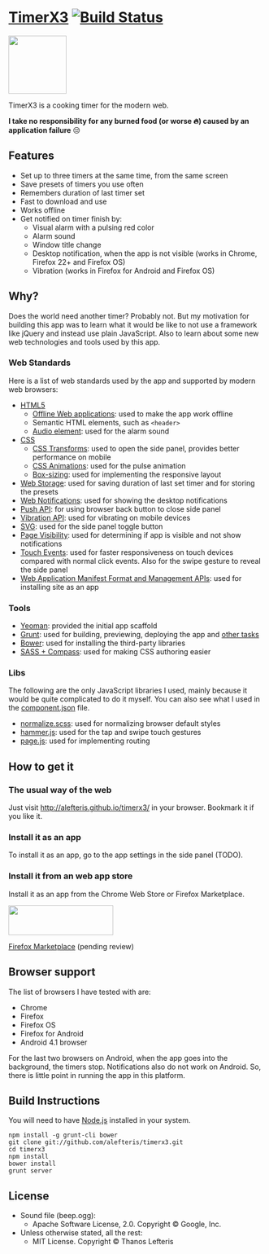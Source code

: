 # [TimerX3](http://alefteris.github.io/timerx3/) [![Build Status](https://api.travis-ci.org/alefteris/timerx3.png?branch=master)](https://travis-ci.org/alefteris/timerx3)

<a href="http://alefteris.github.io/timerx3/">
  <img src="http://alefteris.github.io/timerx3/apple-touch-icon-114x114-precomposed.png" width="114">
</a>

TimerX3 is a cooking timer for the modern web.

**I take no responsibility for any burned food (or worse :fire:) caused by an application failure** :unamused:

## Features

 * Set up to three timers at the same time, from the same screen
 * Save presets of timers you use often
 * Remembers duration of last timer set
 * Fast to download and use
 * Works offline
 * Get notified on timer finish by:
   * Visual alarm with a pulsing red color
   * Alarm sound
   * Window title change
   * Desktop notification, when the app is not visible (works in Chrome, Firefox 22+ and Firefox OS)
   * Vibration (works in Firefox for Android and Firefox OS)

## Why?

Does the world need another timer? Probably not. But my motivation for building this app was to learn what it would be like to not use a framework like jQuery and instead use plain JavaScript. Also to learn about some new web technologies and tools used by this app.

### Web Standards

Here is a list of web standards used by the app and supported by modern web browsers:

 * [HTML5](http://www.w3.org/TR/html5/)
   * [Offline Web applications](http://www.w3.org/TR/html5/browsers.html#offline): used to make the app work offline
   * Semantic HTML elements, such as `<header>`
   * [Audio element](http://www.w3.org/TR/html5/embedded-content-0.html#the-audio-element): used for the alarm sound
 * [CSS](http://www.w3.org/Style/CSS/current-work)
   * [CSS Transforms](http://www.w3.org/TR/css3-transforms): used to open the side panel, provides better performance on mobile
   * [CSS Animations](http://www.w3.org/TR/css3-animations): used for the pulse animation
   * [Box-sizing](http://www.w3.org/TR/css3-ui/#box-sizing): used for implementing the responsive layout
 * [Web Storage](http://www.w3.org/TR/webstorage/): used for saving duration of last set timer and for storing the presets
 * [Web Notifications](http://www.w3.org/TR/notifications/): used for showing the desktop notifications
 * [Push API](http://www.w3.org/TR/push-api/): for using browser back button to close side panel
 * [Vibration API](http://www.w3.org/TR/vibration/): used for vibrating on mobile devices
 * [SVG](http://www.w3.org/Graphics/SVG/): used for the side panel toggle button
 * [Page Visibility](http://www.w3.org/TR/page-visibility/): used for determining if app is visible and not show notifications
 * [Touch Events](http://www.w3.org/TR/touch-events/): used for faster responsiveness on touch devices compared with normal click events. Also for the swipe gesture to reveal the side panel
 * [Web Application Manifest Format and Management APIs](http://mozilla.github.io/webapps-spec/): used for installing site as an app

### Tools

 * [Yeoman](http://yeoman.io/): provided the initial app scaffold
 * [Grunt](http://gruntjs.com/): used for building, previewing, deploying the app and [other tasks](https://github.com/alefteris/timerx3/blob/master/Gruntfile.js)
 * [Bower](http://bower.io/): used for installing the third-party libraries
 * [SASS + Compass](http://compass-style.org/): used for making CSS authoring easier

### Libs

The following are the only JavaScript libraries I used, mainly because it would be quite complicated to do it myself. You can also see what I used in the [component.json](https://github.com/alefteris/timerx3/blob/master/component.json) file.

 * [normalize.scss](http://necolas.github.io/normalize.css/): used for normalizing browser default styles
 * [hammer.js](http://eightmedia.github.io/hammer.js/): used for the tap and swipe touch gestures
 * [page.js](http://visionmedia.github.io/page.js/): used for implementing routing

## How to get it

### The usual way of the web

Just visit <a href="http://alefteris.github.io/timerx3/">http://alefteris.github.io/timerx3/</a> in your browser. Bookmark it if you like it.

### Install it as an app

To install it as an app, go to the app settings in the side panel (TODO).

### Install it from an web app store

Install it as an app from the Chrome Web Store or Firefox Marketplace.

<a href="https://chrome.google.com/webstore/detail/timerx3/dekigijbacfpbgmockjacjpnmfmhnhje">
  <img src="http://alefteris.github.io/timerx3/images-other/chrome-web-store-badge.png" width="206" height="58">
</a>

[Firefox Marketplace](https://marketplace.firefox.com/app/timerx3/) (pending review)

## Browser support

The list of browsers I have tested with are:

 * Chrome
 * Firefox
 * Firefox OS
 * Firefox for Android
 * Android 4.1 browser

For the last two browsers on Android, when the app goes into the background, the timers stop. Notifications also do not work on Android. So, there is little point in running the app in this platform.

## Build Instructions

You will need to have [Node.js](http://nodejs.org/) installed in your system.

``` shell
npm install -g grunt-cli bower
git clone git://github.com/alefteris/timerx3.git
cd timerx3
npm install
bower install
grunt server
```

## License

 * Sound file (beep.ogg):
   * Apache Software License, 2.0. Copyright © Google, Inc.
 * Unless otherwise stated, all the rest:
   * MIT License. Copyright © Thanos Lefteris
